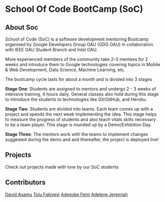 # School Of Code BootCamp (SoC)
## About Soc
School of Code (SoC) is a software development mentoring Bootcamp organised by Google Developers Group OAU (GDG OAU) in collaboration with IEEE OAU Student Branch and Intel OAU.

More experienced members of the community take 2–3 mentees for 2 weeks and introduce them to Google technologies covering topics in Mobile & Web Development, Data Science, Machine Learning, etc.

The bootcamp cycle lasts for about a month and is divided into 3 stages

**Stage One**: Students are assigned to mentors and undergo 2 - 3 weeks of intensive training, 4 hours daily. General classes also hold during this stage to introduce the students to technologies like Git/GitHub, and Heroku.

**Stage Two**: Students are divided into teams. Each team comes up with a project and spends the next week implementing the idea. This stage helps to measure the progress of students and also teach vitals skills necessary to be a team player. This stage is rounded up by a Demo/Exhibition Day.

**Stage Three**: The mentors work with the teams to implement changes suggested during the demo and and thereafter, the project is deployed live!

## Projects
Check out projects made with love by our SoC students

## Contributors
[David Asamu](https://github.com/phvash)
[Tolu Fakiyesi](https://github.com/tolufakiyesi)
[Adegoke Femi](https://github.com/phemmelliot)
[Adeleye Jeremiah](https://github.com/debugjerry)

